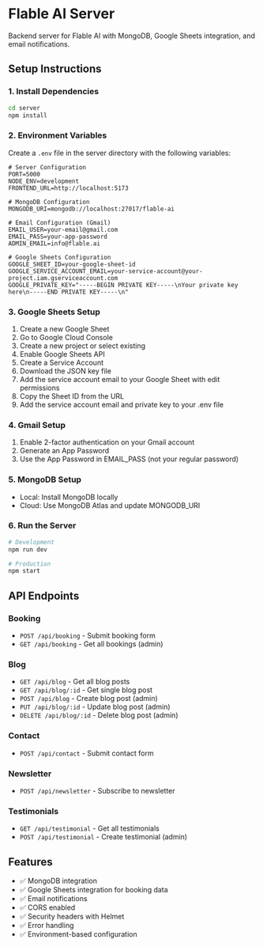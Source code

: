# Flable AI Server

Backend server for Flable AI with MongoDB, Google Sheets integration, and email notifications.

## Setup Instructions

### 1. Install Dependencies
```bash
cd server
npm install
```

### 2. Environment Variables
Create a `.env` file in the server directory with the following variables:

```env
# Server Configuration
PORT=5000
NODE_ENV=development
FRONTEND_URL=http://localhost:5173

# MongoDB Configuration
MONGODB_URI=mongodb://localhost:27017/flable-ai

# Email Configuration (Gmail)
EMAIL_USER=your-email@gmail.com
EMAIL_PASS=your-app-password
ADMIN_EMAIL=info@flable.ai

# Google Sheets Configuration
GOOGLE_SHEET_ID=your-google-sheet-id
GOOGLE_SERVICE_ACCOUNT_EMAIL=your-service-account@your-project.iam.gserviceaccount.com
GOOGLE_PRIVATE_KEY="-----BEGIN PRIVATE KEY-----\nYour private key here\n-----END PRIVATE KEY-----\n"
```

### 3. Google Sheets Setup
1. Create a new Google Sheet
2. Go to Google Cloud Console
3. Create a new project or select existing
4. Enable Google Sheets API
5. Create a Service Account
6. Download the JSON key file
7. Add the service account email to your Google Sheet with edit permissions
8. Copy the Sheet ID from the URL
9. Add the service account email and private key to your .env file

### 4. Gmail Setup
1. Enable 2-factor authentication on your Gmail account
2. Generate an App Password
3. Use the App Password in EMAIL_PASS (not your regular password)

### 5. MongoDB Setup
- Local: Install MongoDB locally
- Cloud: Use MongoDB Atlas and update MONGODB_URI

### 6. Run the Server
```bash
# Development
npm run dev

# Production
npm start
```

## API Endpoints

### Booking
- `POST /api/booking` - Submit booking form
- `GET /api/booking` - Get all bookings (admin)

### Blog
- `GET /api/blog` - Get all blog posts
- `GET /api/blog/:id` - Get single blog post
- `POST /api/blog` - Create blog post (admin)
- `PUT /api/blog/:id` - Update blog post (admin)
- `DELETE /api/blog/:id` - Delete blog post (admin)

### Contact
- `POST /api/contact` - Submit contact form

### Newsletter
- `POST /api/newsletter` - Subscribe to newsletter

### Testimonials
- `GET /api/testimonial` - Get all testimonials
- `POST /api/testimonial` - Create testimonial (admin)

## Features

- ✅ MongoDB integration
- ✅ Google Sheets integration for booking data
- ✅ Email notifications
- ✅ CORS enabled
- ✅ Security headers with Helmet
- ✅ Error handling
- ✅ Environment-based configuration
